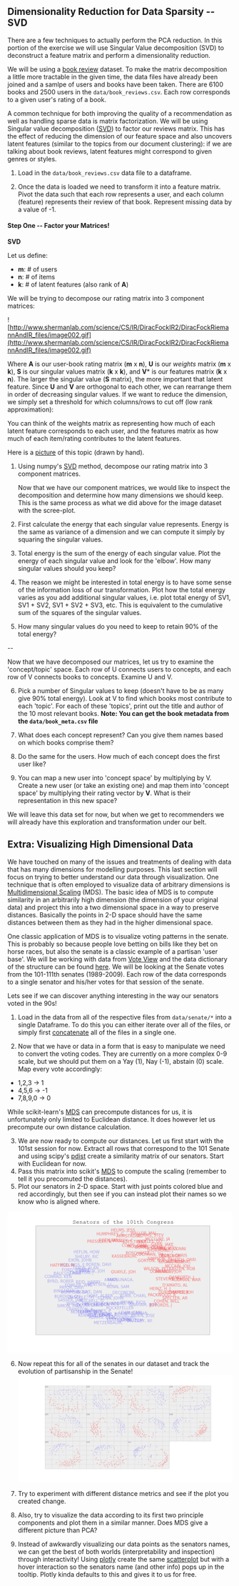 ## Dimensionality Reduction for Data Sparsity -- SVD

There are a few techniques to actually perform the PCA reduction.  In this portion of the exercise we will use Singular Value decomposition (SVD) to deconstruct a feature matrix and perform a dimensionality reduction.

We will be using a [book review](http://www2.informatik.uni-freiburg.de/~cziegler/BX/) dataset.  To make the matrix decomposition a little more tractable in the given time, the data files have already been joined and a samlpe of users and books have been taken.  There are 6100 books and 2500 users in the `data/book_reviews.csv`.  Each row corresponds to a given user's rating of a book.

A common technique for both improving the quality of a recommendation as well as handling sparse data is matrix factorization.  We will be using Singular value decomposition ([SVD](http://en.wikipedia.org/wiki/Singular_value_decomposition)) to factor our reviews matrix.  This has the effect of reducing the dimension of our feature space and also uncovers latent features (similar to the topics from our document clustering): if we are talking about book reviews, latent features might correspond to given genres or styles.

1. Load in the `data/book_reviews.csv` data file to a dataframe.

2. Once the data is loaded we need to transform it into a feature matrix.  Pivot the data such that each row represents a user, and each column (feature) represents their review of that book.  Represent missing data by a value of -1.

#### Step One -- Factor your Matrices!

**SVD**

Let us define:

* __m__: # of users
* __n__: # of items
* __k__: # of latent features (also rank of __A__)

We will be trying to decompose our rating matrix into 3 component matrices:

![http://www.shermanlab.com/science/CS/IR/DiracFockIR2/DiracFockRiemannAndIR_files/image002.gif](http://www.shermanlab.com/science/CS/IR/DiracFockIR2/DiracFockRiemannAndIR_files/image002.gif)

Where **A** is our user-book rating matrix (__m__ x __n__), **U** is our _weights_ matrix (__m__ x __k__), **S** is our singular values matrix (__k__ x __k__), and **V*** is our features matrix (__k__ x __n__).  The larger the singular value (**S** matrix), the more important that latent feature.  Since **U** and **V** are orthogonal to each other, we can rearrange them in order of decreasing singular values.  If we want to reduce the dimension, we simply set a threshold for which columns/rows to cut off (low rank approximation):

You can think of the weights matrix as representing how much of each latent feature corresponds to each user, and the features matrix as how much of each item/rating contributes to the latent features.

Here is a [picture](images/lecture.jpg) of this topic (drawn by hand).

1. Using numpy's [SVD](http://docs.scipy.org/doc/numpy/reference/generated/numpy.linalg.svd.html) method, decompose our rating matrix into 3 component matrices. 

    Now that we have our component matrices, we would like to inspect the decomposition and determine how many dimensions we should keep.  This is the same process as what we did above for the image dataset with the scree-plot.

2. First calculate the energy that each singular value represents.  Energy is the same as variance of a dimension and we can compute it simply by squaring the singular values.

3.  Total energy is the sum of the energy of each singular value.  Plot the energy of each singular value and look for the 'elbow'.  How many singular values should you keep?

4.  The reason we might be interested in total energy is to have some sense of the information loss of our transformation.  Plot how the total energy varies as you add additional singular values, i.e. plot total energy of SV1, SV1 + SV2, SV1 + SV2 + SV3, etc.  This is equivalent to the cumulative sum of the squares of the singular values.

5.  How many singular values do you need to keep to retain 90% of the total energy?

 --
 
 Now that we have decomposed our matrices, let us try to examine the 'concept/topic' space.  Each row of U connects users to concepts, and each row of V connects books to concepts.  Examine U and V.  

6. Pick a number of Singular values to keep (doesn't have to be as many give 90% total energy).  Look at V to find which books most contribute to each 'topic'.  For each of these 'topics', print out the title and author of the 10 most relevant books.  __Note: You can get the book metadata from the `data/book_meta.csv` file__

7. What does each concept represent?  Can you give them names based on which books comprise them?  

8. Do the same for the users.  How much of each concept does the first user like?

9. You can map a new user into 'concept space' by multiplying by V.  Create a new user (or take an existing one) and map them into 'concept space' by multiplying their rating vector by __V__.  What is their representation in this new space?

We will leave this data set for now, but when we get to recommenders we will already have this exploration and transformation under our belt.

## Extra: Visualizing High Dimensional Data

We have touched on many of the issues and treatments of dealing with data that has many dimensions for modelling purposes.  This last section will focus on trying to better understand our data through visualization.  One technique that is often employed to visualize data of arbitrary dimensions is [Multidimensional Scaling](http://en.wikipedia.org/wiki/Multidimensional_scaling) (MDS).  The basic idea of MDS is to compute similarity in an arbitrarily high dimension (the dimension of your original data) and project this into a two dimensional space in a way to preserve distances.  Basically the points in 2-D space should have the same distances between them as they had in the higher dimensional space.

One classic application of MDS is to visualize voting patterns in the senate.  This is probably so because people love betting on bills like they bet on horse races, but also the senate is a classic example of a partisan 'user base'. We will be working with data from [Vote View](http://www.voteview.com/) and the data dictionary of the structure can be found [here](http://www.voteview.com/senate101.htm).  We will be looking at the Senate votes from the 101-111th senates (1989-2009). Each row of the data corresponds to a single senator and his/her votes for that session of the senate.

Lets see if we can discover anything interesting in the way our senators voted in the 90s!

1.  Load in the data from all of the respective files from `data/senate/*` into a single Dataframe.  To do this you can either iterate over all of the files, or simply first [concatenate](http://www.cyberciti.biz/faq/ubuntu-concatenate-files/) all of the files in a single one. 

2. Now that we have or data in a form that is easy to manipulate we need to convert the voting codes.  They are currently on a more complex 0-9 scale, but we should put them on a Yay (1), Nay (-1), abstain (0) scale.  Map every vote accordingly:
  * 1,2,3 -> 1
  * 4,5,6 -> -1
  * 7,8,9,0 -> 0
  
 While scikit-learn's [MDS](http://scikit-learn.org/stable/modules/generated/sklearn.manifold.MDS.html) can precompute distances for us, it is unfortunately only limited to Euclidean distance.  It does however let us precompute our own distance calculation.

3. We are now ready to compute our distances.  Let us first start with the 101st session for now.  Extract all rows that correspond to the 101 Senate and using scipy's [pdist](http://docs.scipy.org/doc/scipy/reference/generated/scipy.spatial.distance.pdist.html) create a similarity matrix of our senators.  Start with Euclidean for now.
4. Pass this matrix into scikit's [MDS](http://scikit-learn.org/stable/modules/generated/sklearn.manifold.MDS.html) to compute the scaling (remember to tell it you precomuted the distances).
5. Plot our senators in 2-D space.  Start with just points colored blue and red accordingly, but then see if you can instead plot their names so we know who is aligned where.

 ![mds](images/101MDS.png)
 
6. Now repeat this for all of the senates in our dataset and track the evolution of partisanship in the Senate!
 ![all](images/allMDS.png)

7. Try to experiment with different distance metrics and see if the plot you created change.
8. Also, try to visualize the data according to its first two principle components and plot them in a similar manner.  Does MDS give a different picture than PCA?

9. Instead of awkwardly visualizing our data points as the senators names, we can get the best of both worlds (interpretability and inspection) through interactivity! Using [plotly](https://plot.ly/python/) create the same [scatterplot](https://plot.ly/python/line-and-scatter/#Colored-and-Styled-Scatter-Plot) but with a hover interaction so the senators name (and other info) pops up in the tooltip. Plotly kinda defaults to this and gives it to us for free.
